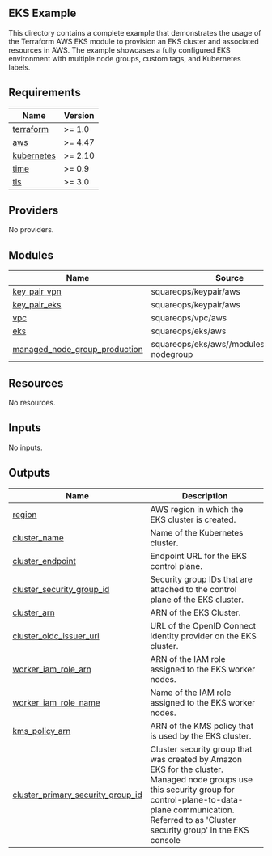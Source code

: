 ## EKS Example

This directory contains a complete example that demonstrates the usage of the Terraform AWS EKS module to provision an EKS cluster and associated resources in AWS. The example showcases a fully configured EKS environment with multiple node groups, custom tags, and Kubernetes labels.
<!-- BEGINNING OF PRE-COMMIT-TERRAFORM DOCS HOOK -->
## Requirements

| Name | Version |
|------|---------|
| <a name="requirement_terraform"></a> [terraform](#requirement\_terraform) | >= 1.0 |
| <a name="requirement_aws"></a> [aws](#requirement\_aws) | >= 4.47 |
| <a name="requirement_kubernetes"></a> [kubernetes](#requirement\_kubernetes) | >= 2.10 |
| <a name="requirement_time"></a> [time](#requirement\_time) | >= 0.9 |
| <a name="requirement_tls"></a> [tls](#requirement\_tls) | >= 3.0 |

## Providers

No providers.

## Modules

| Name | Source | Version |
|------|--------|---------|
| <a name="module_key_pair_vpn"></a> [key\_pair\_vpn](#module\_key\_pair\_vpn) | squareops/keypair/aws | n/a |
| <a name="module_key_pair_eks"></a> [key\_pair\_eks](#module\_key\_pair\_eks) | squareops/keypair/aws | n/a |
| <a name="module_vpc"></a> [vpc](#module\_vpc) | squareops/vpc/aws | n/a |
| <a name="module_eks"></a> [eks](#module\_eks) | squareops/eks/aws | n/a |
| <a name="module_managed_node_group_production"></a> [managed\_node\_group\_production](#module\_managed\_node\_group\_production) | squareops/eks/aws//modules/managed-nodegroup | n/a |

## Resources

No resources.

## Inputs

No inputs.

## Outputs

| Name | Description |
|------|-------------|
| <a name="output_region"></a> [region](#output\_region) | AWS region in which the EKS cluster is created. |
| <a name="output_cluster_name"></a> [cluster\_name](#output\_cluster\_name) | Name of the Kubernetes cluster. |
| <a name="output_cluster_endpoint"></a> [cluster\_endpoint](#output\_cluster\_endpoint) | Endpoint URL for the EKS control plane. |
| <a name="output_cluster_security_group_id"></a> [cluster\_security\_group\_id](#output\_cluster\_security\_group\_id) | Security group IDs that are attached to the control plane of the EKS cluster. |
| <a name="output_cluster_arn"></a> [cluster\_arn](#output\_cluster\_arn) | ARN of the EKS Cluster. |
| <a name="output_cluster_oidc_issuer_url"></a> [cluster\_oidc\_issuer\_url](#output\_cluster\_oidc\_issuer\_url) | URL of the OpenID Connect identity provider on the EKS cluster. |
| <a name="output_worker_iam_role_arn"></a> [worker\_iam\_role\_arn](#output\_worker\_iam\_role\_arn) | ARN of the IAM role assigned to the EKS worker nodes. |
| <a name="output_worker_iam_role_name"></a> [worker\_iam\_role\_name](#output\_worker\_iam\_role\_name) | Name of the IAM role assigned to the EKS worker nodes. |
| <a name="output_kms_policy_arn"></a> [kms\_policy\_arn](#output\_kms\_policy\_arn) | ARN of the KMS policy that is used by the EKS cluster. |
| <a name="output_cluster_primary_security_group_id"></a> [cluster\_primary\_security\_group\_id](#output\_cluster\_primary\_security\_group\_id) | Cluster security group that was created by Amazon EKS for the cluster. Managed node groups use this security group for control-plane-to-data-plane communication. Referred to as 'Cluster security group' in the EKS console |
<!-- END OF PRE-COMMIT-TERRAFORM DOCS HOOK -->
